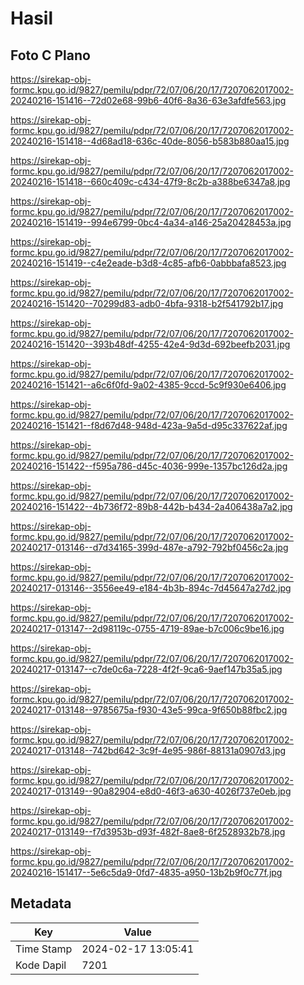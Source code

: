 # Hasil

## Foto C Plano

https://sirekap-obj-formc.kpu.go.id/9827/pemilu/pdpr/72/07/06/20/17/7207062017002-20240216-151416--72d02e68-99b6-40f6-8a36-63e3afdfe563.jpg

https://sirekap-obj-formc.kpu.go.id/9827/pemilu/pdpr/72/07/06/20/17/7207062017002-20240216-151418--4d68ad18-636c-40de-8056-b583b880aa15.jpg

https://sirekap-obj-formc.kpu.go.id/9827/pemilu/pdpr/72/07/06/20/17/7207062017002-20240216-151418--660c409c-c434-47f9-8c2b-a388be6347a8.jpg

https://sirekap-obj-formc.kpu.go.id/9827/pemilu/pdpr/72/07/06/20/17/7207062017002-20240216-151419--994e6799-0bc4-4a34-a146-25a20428453a.jpg

https://sirekap-obj-formc.kpu.go.id/9827/pemilu/pdpr/72/07/06/20/17/7207062017002-20240216-151419--c4e2eade-b3d8-4c85-afb6-0abbbafa8523.jpg

https://sirekap-obj-formc.kpu.go.id/9827/pemilu/pdpr/72/07/06/20/17/7207062017002-20240216-151420--70299d83-adb0-4bfa-9318-b2f541792b17.jpg

https://sirekap-obj-formc.kpu.go.id/9827/pemilu/pdpr/72/07/06/20/17/7207062017002-20240216-151420--393b48df-4255-42e4-9d3d-692beefb2031.jpg

https://sirekap-obj-formc.kpu.go.id/9827/pemilu/pdpr/72/07/06/20/17/7207062017002-20240216-151421--a6c6f0fd-9a02-4385-9ccd-5c9f930e6406.jpg

https://sirekap-obj-formc.kpu.go.id/9827/pemilu/pdpr/72/07/06/20/17/7207062017002-20240216-151421--f8d67d48-948d-423a-9a5d-d95c337622af.jpg

https://sirekap-obj-formc.kpu.go.id/9827/pemilu/pdpr/72/07/06/20/17/7207062017002-20240216-151422--f595a786-d45c-4036-999e-1357bc126d2a.jpg

https://sirekap-obj-formc.kpu.go.id/9827/pemilu/pdpr/72/07/06/20/17/7207062017002-20240216-151422--4b736f72-89b8-442b-b434-2a406438a7a2.jpg

https://sirekap-obj-formc.kpu.go.id/9827/pemilu/pdpr/72/07/06/20/17/7207062017002-20240217-013146--d7d34165-399d-487e-a792-792bf0456c2a.jpg

https://sirekap-obj-formc.kpu.go.id/9827/pemilu/pdpr/72/07/06/20/17/7207062017002-20240217-013146--3556ee49-e184-4b3b-894c-7d45647a27d2.jpg

https://sirekap-obj-formc.kpu.go.id/9827/pemilu/pdpr/72/07/06/20/17/7207062017002-20240217-013147--2d98119c-0755-4719-89ae-b7c006c9be16.jpg

https://sirekap-obj-formc.kpu.go.id/9827/pemilu/pdpr/72/07/06/20/17/7207062017002-20240217-013147--c7de0c6a-7228-4f2f-9ca6-9aef147b35a5.jpg

https://sirekap-obj-formc.kpu.go.id/9827/pemilu/pdpr/72/07/06/20/17/7207062017002-20240217-013148--9785675a-f930-43e5-99ca-9f650b88fbc2.jpg

https://sirekap-obj-formc.kpu.go.id/9827/pemilu/pdpr/72/07/06/20/17/7207062017002-20240217-013148--742bd642-3c9f-4e95-986f-88131a0907d3.jpg

https://sirekap-obj-formc.kpu.go.id/9827/pemilu/pdpr/72/07/06/20/17/7207062017002-20240217-013149--90a82904-e8d0-46f3-a630-4026f737e0eb.jpg

https://sirekap-obj-formc.kpu.go.id/9827/pemilu/pdpr/72/07/06/20/17/7207062017002-20240217-013149--f7d3953b-d93f-482f-8ae8-6f2528932b78.jpg

https://sirekap-obj-formc.kpu.go.id/9827/pemilu/pdpr/72/07/06/20/17/7207062017002-20240216-151417--5e6c5da9-0fd7-4835-a950-13b2b9f0c77f.jpg


## Metadata

| Key        | Value               |
| ---------- | ------------------- |
| Time Stamp | 2024-02-17 13:05:41 |
| Kode Dapil | 7201                |



